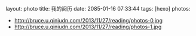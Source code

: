layout: photo
title: 我的阅历
date: 2085-01-16 07:33:44
tags: [hexo]
photos:
  - http://bruce.u.qiniudn.com/2013/11/27/reading/photos-0.jpg
  - http://bruce.u.qiniudn.com/2013/11/27/reading/photos-1.jpg
